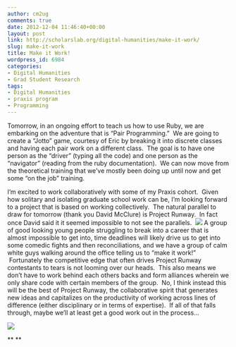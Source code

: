 ```yaml
---
author: cm2ug
comments: true
date: 2012-12-04 11:46:40+00:00
layout: post
link: http://scholarslab.org/digital-humanities/make-it-work/
slug: make-it-work
title: Make it Work!
wordpress_id: 6984
categories:
- Digital Humanities
- Grad Student Research
tags:
- Digital Humanities
- praxis program
- Programming
---
```


Tomorrow, in an ongoing effort to teach us how to use Ruby, we are embarking on the adventure that is “Pair Programming.”  We are going to create a “Jotto” game, courtesy of Eric by breaking it into discrete classes and having each pair work on a different class.  The goal is to have one person as the “driver” (typing all the code) and one person as the “navigator” (reading from the ruby documentation).  We can now move from the theoretical training that we’ve mostly been doing up until now and get some “on the job” training.

I’m excited to work collaboratively with some of my Praxis cohort.  Given how solitary and isolating graduate school work can be, I’m looking forward to a project that is based on working collectively.  The natural parallel to draw for tomorrow (thank you David McClure) is Project Runway.  In fact once David said it it seemed impossible to not see the parallels.  ![](https://lh6.googleusercontent.com/v58_t_S-oT5VAF_s3kWbmljyuQnAdVZAcWpMRWmYefGmxJB0anBtGZ-xjMayUUVdRCCtSxeHS6JCy906FnBKZ4Pn3Z4WlE-W_iAyEmI2lSdkbN8Ide6K)
A group of good looking young people struggling to break into a career that is almost impossible to get into, time deadlines will likely drive us to get into some comedic fights and then reconciliations, and we have a group of calm white guys walking around the office telling us to “make it work!”  Fortunately the competitive edge that often drives Project Runway contestants to tears is not looming over our heads.  This also means we don’t have to work behind each others backs and form alliances wherein we only share code with certain members of the group.  No, I think instead this will be the best of Project Runway, the collaborative spirit that generates new ideas and capitalizes on the productivity of working across lines of difference (either disciplinary or in terms of expertise).  If all of that falls through, maybe we’ll at least get a good work out in the process...

![](https://lh5.googleusercontent.com/3OFNbHtHGAdSt8EHd3vGHlB26nTgaxk_Wfss6H3-qe3Tmg79_vJOBRvE6moLQ3MuzlVG_ZfdYw8R4ZGCr_WkVd4bvOeXbdpqQegywP3RQcf4RHOkKCde)

**
**
